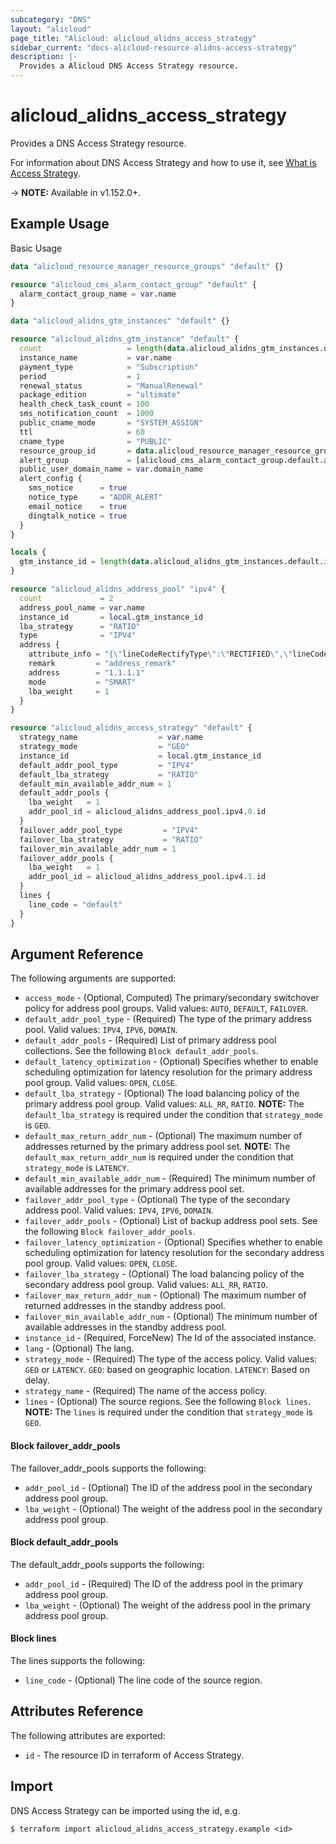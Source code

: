 ```yaml
---
subcategory: "DNS"
layout: "alicloud"
page_title: "Alicloud: alicloud_alidns_access_strategy"
sidebar_current: "docs-alicloud-resource-alidns-access-strategy"
description: |-
  Provides a Alicloud DNS Access Strategy resource.
---
```


# alicloud\_alidns\_access\_strategy

Provides a DNS Access Strategy resource.

For information about DNS Access Strategy and how to use it, see [What is Access Strategy](https://www.alibabacloud.com/help/doc-detail/189620.html).

-> **NOTE:** Available in v1.152.0+.

## Example Usage

Basic Usage

```terraform
data "alicloud_resource_manager_resource_groups" "default" {}

resource "alicloud_cms_alarm_contact_group" "default" {
  alarm_contact_group_name = var.name
}

data "alicloud_alidns_gtm_instances" "default" {}

resource "alicloud_alidns_gtm_instance" "default" {
  count                   = length(data.alicloud_alidns_gtm_instances.default.ids) > 0 ? 0 : 1
  instance_name           = var.name
  payment_type            = "Subscription"
  period                  = 1
  renewal_status          = "ManualRenewal"
  package_edition         = "ultimate"
  health_check_task_count = 100
  sms_notification_count  = 1000
  public_cname_mode       = "SYSTEM_ASSIGN"
  ttl                     = 60
  cname_type              = "PUBLIC"
  resource_group_id       = data.alicloud_resource_manager_resource_groups.default.groups.0.id
  alert_group             = [alicloud_cms_alarm_contact_group.default.alarm_contact_group_name]
  public_user_domain_name = var.domain_name
  alert_config {
    sms_notice      = true
    notice_type     = "ADDR_ALERT"
    email_notice    = true
    dingtalk_notice = true
  }
}

locals {
  gtm_instance_id = length(data.alicloud_alidns_gtm_instances.default.ids) > 0 ? data.alicloud_alidns_gtm_instances.default.ids[0] : concat(alicloud_alidns_gtm_instance.default.*.id, [""])[0]
}

resource "alicloud_alidns_address_pool" "ipv4" {
  count             = 2
  address_pool_name = var.name
  instance_id       = local.gtm_instance_id
  lba_strategy      = "RATIO"
  type              = "IPV4"
  address {
    attribute_info = "{\"lineCodeRectifyType\":\"RECTIFIED\",\"lineCodes\":[\"os_namerica_us\"]}"
    remark         = "address_remark"
    address        = "1.1.1.1"
    mode           = "SMART"
    lba_weight     = 1
  }
}

resource "alicloud_alidns_access_strategy" "default" {
  strategy_name                  = var.name
  strategy_mode                  = "GEO"
  instance_id                    = local.gtm_instance_id
  default_addr_pool_type         = "IPV4"
  default_lba_strategy           = "RATIO"
  default_min_available_addr_num = 1
  default_addr_pools {
    lba_weight   = 1
    addr_pool_id = alicloud_alidns_address_pool.ipv4.0.id
  }
  failover_addr_pool_type         = "IPV4"
  failover_lba_strategy           = "RATIO"
  failover_min_available_addr_num = 1
  failover_addr_pools {
    lba_weight   = 1
    addr_pool_id = alicloud_alidns_address_pool.ipv4.1.id
  }
  lines {
    line_code = "default"
  }
}

```
## Argument Reference

The following arguments are supported:

* `access_mode` - (Optional, Computed) The primary/secondary switchover policy for address pool groups. Valid values: `AUTO`, `DEFAULT`, `FAILOVER`.
* `default_addr_pool_type` - (Required) The type of the primary address pool. Valid values: `IPV4`, `IPV6`, `DOMAIN`.
* `default_addr_pools` - (Required) List of primary address pool collections. See the following `Block default_addr_pools`.
* `default_latency_optimization` - (Optional) Specifies whether to enable scheduling optimization for latency resolution for the primary address pool group. Valid values: `OPEN`, `CLOSE`.
* `default_lba_strategy` - (Optional) The load balancing policy of the primary address pool group. Valid values: `ALL_RR`, `RATIO`. **NOTE:** The `default_lba_strategy` is required under the condition that `strategy_mode` is `GEO`.
* `default_max_return_addr_num` - (Optional) The maximum number of addresses returned by the primary address pool set. **NOTE:** The `default_max_return_addr_num` is required under the condition that `strategy_mode` is `LATENCY`.
* `default_min_available_addr_num` - (Required) The minimum number of available addresses for the primary address pool set.
* `failover_addr_pool_type` - (Optional) The type of the secondary address pool. Valid values: `IPV4`, `IPV6`, `DOMAIN`.
* `failover_addr_pools` - (Optional) List of backup address pool sets. See the following `Block failover_addr_pools`.
* `failover_latency_optimization` - (Optional) Specifies whether to enable scheduling optimization for latency resolution for the secondary address pool group. Valid values: `OPEN`, `CLOSE`.
* `failover_lba_strategy` - (Optional) The load balancing policy of the secondary address pool group. Valid values: `ALL_RR`, `RATIO`.
* `failover_max_return_addr_num` - (Optional) The maximum number of returned addresses in the standby address pool.
* `failover_min_available_addr_num` - (Optional) The minimum number of available addresses in the standby address pool.
* `instance_id` - (Required, ForceNew) The Id of the associated instance.
* `lang` - (Optional) The lang.
* `strategy_mode` - (Required) The type of the access policy. Valid values: `GEO` or `LATENCY`. `GEO`: based on geographic location. `LATENCY`: Based on delay.
* `strategy_name` - (Required) The name of the access policy.
* `lines` - (Optional) The source regions. See the following `Block lines`. **NOTE:** The `lines` is required under the condition that `strategy_mode` is `GEO`.

#### Block failover_addr_pools

The failover_addr_pools supports the following: 

* `addr_pool_id` - (Optional) The ID of the address pool in the secondary address pool group.
* `lba_weight` - (Optional) The weight of the address pool in the secondary address pool group.

#### Block default_addr_pools

The default_addr_pools supports the following: 

* `addr_pool_id` - (Required) The ID of the address pool in the primary address pool group.
* `lba_weight` - (Optional) The weight of the address pool in the primary address pool group.

#### Block lines

The lines supports the following: 

* `line_code` - (Optional) The line code of the source region.

## Attributes Reference

The following attributes are exported:

* `id` - The resource ID in terraform of Access Strategy.

## Import

DNS Access Strategy can be imported using the id, e.g.

```shell
$ terraform import alicloud_alidns_access_strategy.example <id>
```